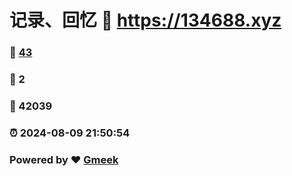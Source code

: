 # 记录、回忆 :link: https://134688.xyz 
### :page_facing_up: [43](https://134688.xyz/tag.html) 
### :speech_balloon: 2 
### :hibiscus: 42039 
### :alarm_clock: 2024-08-09 21:50:54 
### Powered by :heart: [Gmeek](https://github.com/Meekdai/Gmeek)
